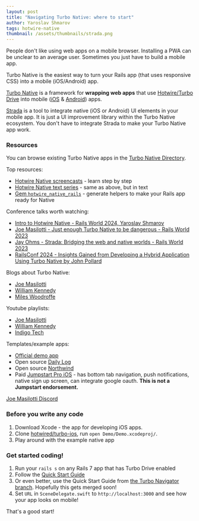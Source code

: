 ```yaml
---
layout: post
title: "Navigating Turbo Native: where to start"
author: Yaroslav Shmarov
tags: hotwire-native
thumbnail: /assets/thumbnails/strada.png
---
```


People don't like using web apps on a mobile browser. Installing a PWA can be unclear to an average user. Sometimes you just have to build a mobile app.

Turbo Native is the easiest way to turn your Rails app (that uses responsive CSS) into a mobile (iOS/Android) app.

[Turbo Native](https://turbo.hotwired.dev/handbook/native) is a framework for **wrapping web apps** that use [Hotwire/Turbo Drive](https://hotwired.dev) into mobile ([iOS](https://github.com/hotwired/turbo-ios) & [Android](https://github.com/hotwired/turbo-android)) apps.

[Strada](https://strada.hotwired.dev/handbook/introduction) is a tool to integrate native (iOS or Android) UI elements in your mobile app. It is just a UI improvement library within the Turbo Native ecosystem. You don't have to integrate Strada to make your Turbo Native app work.

### Resources

You can browse existing Turbo Native apps in the [Turbo Native Directory](https://turbonative.directory/).

Top resources:

- [Hotwire Native screencasts](https://superails.com/playlists/turbo-native) - learn step by step
- [Hotwire Native text series](https://blog.superails.com/tag/hotwire-native.html) - same as above, but in text
- [Gem `hotwire_native_rails`](https://github.com/yshmarov/hotwire_native_rails) - generate helpers to make your Rails app ready for Native

Conference talks worth watching:

- [Intro to Hotwire Native - Rails World 2024, Yaroslav Shmarov](https://superails.com/posts/yaroslav-shmarov-hotwire-native-rails-world-2024-lightning-talk-unofficial-recording?playlist=turbo-native)
- [Joe Masilotti - Just enough Turbo Native to be dangerous - Rails World 2023](https://www.youtube.com/watch?v=hAq05KSra2g)
- [Jay Ohms - Strada: Bridging the web and native worlds - Rails World 2023](https://www.youtube.com/watch?v=LKBMXqc43Q8)
- [RailsConf 2024 - Insights Gained from Developing a Hybrid Application Using Turbo Native by John Pollard](https://www.youtube.com/watch?v=xJO36dD9lj4)

Blogs about Turbo Native:

- [Joe Masilotti](https://masilotti.com/articles/)
- [William Kennedy](https://williamkennedy.ninja/posts/)
- [Miles Woodroffe](https://mileswoodroffe.com/tags/turbo-native)

Youtube playlists:

- [Joe Masilotti](https://www.youtube.com/@joemasilotti)
- [William Kennedy](https://www.youtube.com/@williamkennedy9)
- [Indigo Tech](https://www.youtube.com/watch?v=O9G0cQomrfQ&list=PL2jr-nMCjDOuzwrs4KiO3N5xnahHZherM)

Templates/example apps:

- [Official demo app](https://github.com/hotwired/turbo-ios/tree/main/Demo)
- Open source [Daily Log](https://github.com/joemasilotti/daily-log)
- Open source [Northwind](https://github.com/matthewblott/northwind-on-rails)
- Paid [Jumpstart Pro iOS](https://jumpstartrails.com/ios) - has bottom tab navigation, push notifications, native sign up screen, can integrate google oauth. **This is not a Jumpstart endorsement.**

[Joe Masilotti Discord](https://discord.gg/xh37SthZ)

### Before you write any code

1. Download Xcode - the app for developing iOS apps.
2. Clone [hotwired/turbo-ios](https://github.com/hotwired/turbo-ios), run `open Demo/Demo.xcodeproj/`.
3. Play around with the example native app

### Get started coding!

1. Run your `rails s` on any Rails 7 app that has Turbo Drive enabled
2. Follow the [Quick Start Guide](https://github.com/hotwired/turbo-ios/blob/main/Docs/QuickStartGuide.md)
3. Or even better, use the Quick Start Guide from [the Turbo Navigator branch](https://github.com/hotwired/turbo-ios/pull/158). Hopefully this gets merged soon!
4. Set `URL` in `SceneDelegate.swift` to `http://localhost:3000` and see how your app looks on mobile!

That's a good start!
